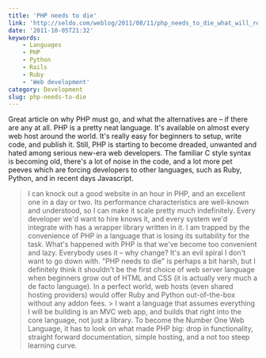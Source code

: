 ```yaml
---
title: 'PHP needs to die'
link: 'http://seldo.com/weblog/2011/08/11/php_needs_to_die_what_will_replace_it'
date: '2011-10-05T21:32'
keywords:
    - Languages
    - PHP
    - Python
    - Rails
    - Ruby
    - 'Web development'
category: Development
slug: php-needs-to-die
---
```


Great article on why PHP must go, and what the alternatives are – if there are any at all. PHP is a pretty neat language. It's available on almost every web host around the world. It's really easy for beginners to setup, write code, and publish it. Still, PHP is starting to become dreaded, unwanted and hated among serious new-era web developers. The familiar C style syntax is becoming old, there's a lot of noise in the code, and a lot more pet peeves which are forcing developers to other languages, such as Ruby, Python, and in recent days Javascript.

> I can knock out a good website in an hour in PHP, and an excellent one in a day or two. Its performance characteristics are well-known and understood, so I can make it scale pretty much indefinitely. Every developer we'd want to hire knows it, and every system we'd integrate with has a wrapper library written in it. I am trapped by the convenience of PHP in a language that is losing its suitability for the task.
What's happened with PHP is that we've become too convenient and lazy. Everybody uses it – why change? It's an evil spiral I don't want to go down with. "PHP needs to die" is perhaps a bit harsh, but I definitely think it shouldn't be the first choice of web server language when beginners grow out of HTML and CSS (it is actually very much a de facto language). In a perfect world, web hosts (even shared hosting providers) would offer Ruby and Python out-of-the-box without any addon fees. > I want a language that assumes everything I will be building is an MVC web app, and builds that right into the core language, not just a library.
To become the Number One Web Language, it has to look on what made PHP big: drop in functionality, straight forward documentation, simple hosting, and a not too steep learning curve.
